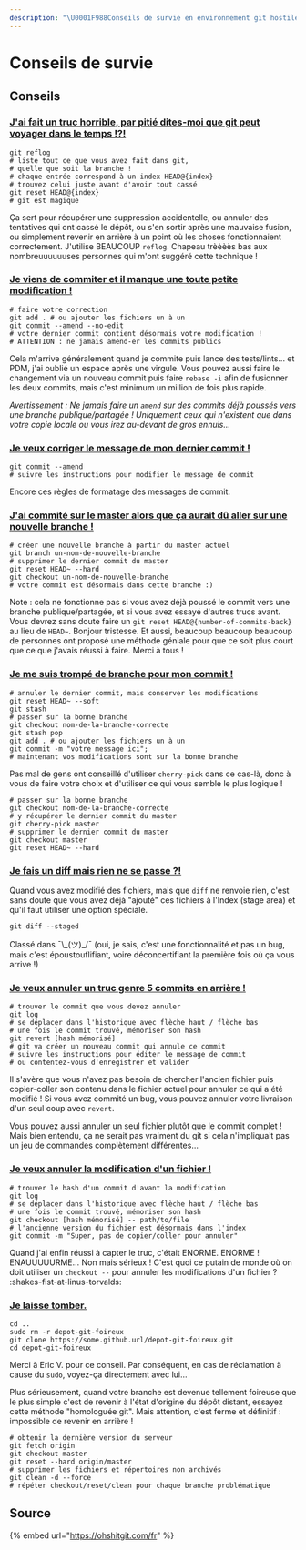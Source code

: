 ```yaml
---
description: "\U0001F988Conseils de survie en environnement git hostile \U0001F405"
---
```


# Conseils de survie

## Conseils

### [J'ai fait un truc horrible, par pitié dites-moi que git peut voyager dans le temps !?!](https://ohshitgit.com/fr#magic-time-machine)

```text
git reflog
# liste tout ce que vous avez fait dans git,
# quelle que soit la branche !
# chaque entrée correspond à un index HEAD@{index}
# trouvez celui juste avant d'avoir tout cassé
git reset HEAD@{index}
# git est magique
```

Ça sert pour récupérer une suppression accidentelle, ou annuler des tentatives qui ont cassé le dépôt, ou s'en sortir après une mauvaise fusion, ou simplement revenir en arrière à un point où les choses fonctionnaient correctement. J'utilise BEAUCOUP `reflog`. Chapeau trèèèès bas aux nombreuuuuuuses personnes qui m'ont suggéré cette technique !

### [Je viens de commiter et il manque une toute petite modification !](https://ohshitgit.com/fr#modifier-le-dernier-commit)

```text
# faire votre correction
git add . # ou ajouter les fichiers un à un
git commit --amend --no-edit
# votre dernier commit contient désormais votre modification !
# ATTENTION : ne jamais amend-er les commits publics
```

Cela m'arrive généralement quand je commite puis lance des tests/lints... et PDM, j'ai oublié un espace après une virgule. Vous pouvez aussi faire le changement via un nouveau commit puis faire `rebase -i` afin de fusionner les deux commits, mais c'est minimum un million de fois plus rapide.

_Avertissement : Ne jamais faire un `amend` sur des commits déjà poussés vers une branche publique/partagée ! Uniquement ceux qui n'existent que dans votre copie locale ou vous irez au-devant de gros ennuis..._

### [Je veux corriger le message de mon dernier commit !](https://ohshitgit.com/fr#corriger-dernier-message-commit)

```text
git commit --amend
# suivre les instructions pour modifier le message de commit
```

Encore ces règles de formatage des messages de commit.

### [J'ai commité sur le master alors que ça aurait dû aller sur une nouvelle branche !](https://ohshitgit.com/fr#erreur-commit-master)

```text
# créer une nouvelle branche à partir du master actuel
git branch un-nom-de-nouvelle-branche
# supprimer le dernier commit du master
git reset HEAD~ --hard
git checkout un-nom-de-nouvelle-branche
# votre commit est désormais dans cette branche :)
```

Note : cela ne fonctionne pas si vous avez déjà poussé le commit vers une branche publique/partagée, et si vous avez essayé d'autres trucs avant. Vous devrez sans doute faire un `git reset HEAD@{number-of-commits-back}` au lieu de `HEAD~`. Bonjour tristesse. Et aussi, beaucoup beaucoup beaucoup de personnes ont proposé une méthode géniale pour que ce soit plus court que ce que j'avais réussi à faire. Merci à tous !

### [Je me suis trompé de branche pour mon commit !](https://ohshitgit.com/fr#commit-dans-mauvaise-branche)

```text
# annuler le dernier commit, mais conserver les modifications
git reset HEAD~ --soft
git stash
# passer sur la bonne branche
git checkout nom-de-la-branche-correcte
git stash pop
git add . # ou ajouter les fichiers un à un
git commit -m "votre message ici";
# maintenant vos modifications sont sur la bonne branche
```

Pas mal de gens ont conseillé d'utiliser `cherry-pick` dans ce cas-là, donc à vous de faire votre choix et d'utiliser ce qui vous semble le plus logique !

```text
# passer sur la bonne branche
git checkout nom-de-la-branche-correcte
# y récupérer le dernier commit du master
git cherry-pick master
# supprimer le dernier commit du master
git checkout master
git reset HEAD~ --hard
```

### [Je fais un diff mais rien ne se passe ?!](https://ohshitgit.com/fr#rendez-moi-mon-diff)

Quand vous avez modifié des fichiers, mais que `diff` ne renvoie rien, c'est sans doute que vous avez déjà "ajouté" ces fichiers à l'Index \(stage area\) et qu'il faut utiliser une option spéciale.

```text
git diff --staged
```

Classé dans ¯\\_\(ツ\)\_/¯ \(oui, je sais, c'est une fonctionnalité et pas un bug, mais c'est époustouflifiant, voire déconcertifiant la première fois où ça vous arrive !\)

### [Je veux annuler un truc genre 5 commits en arrière !](https://ohshitgit.com/fr#annuler-un-commit)

```text
# trouver le commit que vous devez annuler
git log
# se déplacer dans l'historique avec flèche haut / flèche bas
# une fois le commit trouvé, mémoriser son hash
git revert [hash mémorisé]
# git va créer un nouveau commit qui annule ce commit
# suivre les instructions pour éditer le message de commit
# ou contentez-vous d'enregistrer et valider
```

Il s'avère que vous n'avez pas besoin de chercher l'ancien fichier puis copier-coller son contenu dans le fichier actuel pour annuler ce qui a été modifié ! Si vous avez commité un bug, vous pouvez annuler votre livraison d'un seul coup avec `revert`.

Vous pouvez aussi annuler un seul fichier plutôt que le commit complet ! Mais bien entendu, ça ne serait pas vraiment du git si cela n'impliquait pas un jeu de commandes complètement différentes...

### [Je veux annuler la modification d'un fichier !](https://ohshitgit.com/fr#annuler-un-fichier)

```text
# trouver le hash d'un commit d'avant la modification
git log
# se déplacer dans l'historique avec flèche haut / flèche bas
# une fois le commit trouvé, mémoriser son hash
git checkout [hash mémorisé] -- path/to/file
# l'ancienne version du fichier est désormais dans l'index
git commit -m "Super, pas de copier/coller pour annuler"
```

Quand j'ai enfin réussi à capter le truc, c'était ENORME. ENORME ! ENAUUUUURME... Non mais sérieux ! C'est quoi ce putain de monde où on doit utiliser un `checkout --` pour annuler les modifications d'un fichier ? :shakes-fist-at-linus-torvalds:

### [Je laisse tomber.](https://ohshitgit.com/fr#je-repars-a-zero)

```text
cd ..
sudo rm -r depot-git-foireux
git clone https://some.github.url/depot-git-foireux.git
cd depot-git-foireux
```

Merci à Eric V. pour ce conseil. Par conséquent, en cas de réclamation à cause du `sudo`, voyez-ça directement avec lui...

Plus sérieusement, quand votre branche est devenue tellement foireuse que le plus simple c'est de revenir à l'état d'origine du dépôt distant, essayez cette méthode "homologuée git". Mais attention, c'est ferme et définitif : impossible de revenir en arrière !

```text
# obtenir la dernière version du serveur
git fetch origin
git checkout master
git reset --hard origin/master
# supprimer les fichiers et répertoires non archivés
git clean -d --force
# répéter checkout/reset/clean pour chaque branche problématique
```

## Source

{% embed url="https://ohshitgit.com/fr" %}



